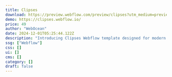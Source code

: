 ```yaml
---
title: Clipses
download: https://preview.webflow.com/preview/clipses?utm_medium=preview_link&utm_source=designer&utm_content=clipses&preview=5a318f87198495a1a7c54d5c1eee3f16&locale=en&workflow=preview
demo: https://clipses.webflow.io/
price: 49
author: "WebOcean"
date: 2024-12-01T05:25:44.122Z
description: "Introducing Clipses Webflow template designed for modern restaurant owners aiming to create an exceptional online presence and drive both online and offline sales. If you’re searching for a top-notch website for your restaurant, look no further!"
ssg: ["Webflow"]
css: []
ui: []
cms: []
category: []
draft: false
---
```

